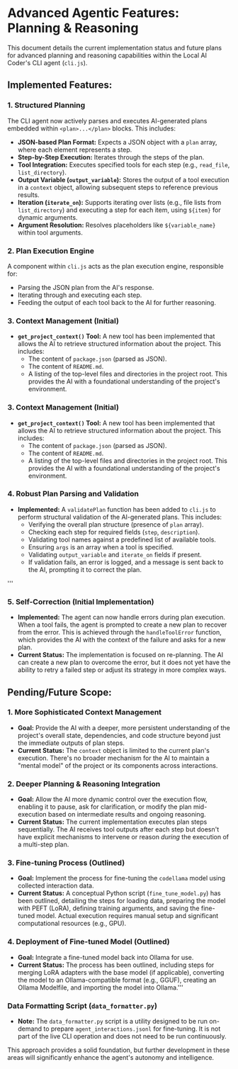 
# Advanced Agentic Features: Planning & Reasoning

This document details the current implementation status and future plans for advanced planning and reasoning capabilities within the Local AI Coder's CLI agent (`cli.js`).

## Implemented Features:

### 1. Structured Planning
The CLI agent now actively parses and executes AI-generated plans embedded within `<plan>...</plan>` blocks. This includes:
*   **JSON-based Plan Format:** Expects a JSON object with a `plan` array, where each element represents a step.
*   **Step-by-Step Execution:** Iterates through the steps of the plan.
*   **Tool Integration:** Executes specified tools for each step (e.g., `read_file`, `list_directory`).
*   **Output Variable (`output_variable`):** Stores the output of a tool execution in a `context` object, allowing subsequent steps to reference previous results.
*   **Iteration (`iterate_on`):** Supports iterating over lists (e.g., file lists from `list_directory`) and executing a step for each item, using `${item}` for dynamic arguments.
*   **Argument Resolution:** Resolves placeholders like `${variable_name}` within tool arguments.

### 2. Plan Execution Engine
A component within `cli.js` acts as the plan execution engine, responsible for:
*   Parsing the JSON plan from the AI's response.
*   Iterating through and executing each step.
*   Feeding the output of each tool back to the AI for further reasoning.

### 3. Context Management (Initial)
*   **`get_project_context()` Tool:** A new tool has been implemented that allows the AI to retrieve structured information about the project. This includes:
    *   The content of `package.json` (parsed as JSON).
    *   The content of `README.md`.
    *   A listing of the top-level files and directories in the project root.
    This provides the AI with a foundational understanding of the project's environment.

### 3. Context Management (Initial)
*   **`get_project_context()` Tool:** A new tool has been implemented that allows the AI to retrieve structured information about the project. This includes:
    *   The content of `package.json` (parsed as JSON).
    *   The content of `README.md`.
    *   A listing of the top-level files and directories in the project root.
    This provides the AI with a foundational understanding of the project's environment.

### 4. Robust Plan Parsing and Validation
*   **Implemented:** A `validatePlan` function has been added to `cli.js` to perform structural validation of the AI-generated plans. This includes:
    *   Verifying the overall plan structure (presence of `plan` array).
    *   Checking each step for required fields (`step`, `description`).
    *   Validating tool names against a predefined list of available tools.
    *   Ensuring `args` is an array when a tool is specified.
    *   Validating `output_variable` and `iterate_on` fields if present.
    *   If validation fails, an error is logged, and a message is sent back to the AI, prompting it to correct the plan.

'''
### 5. Self-Correction (Initial Implementation)
*   **Implemented:** The agent can now handle errors during plan execution. When a tool fails, the agent is prompted to create a new plan to recover from the error. This is achieved through the `handleToolError` function, which provides the AI with the context of the failure and asks for a new plan.
*   **Current Status:** The implementation is focused on re-planning. The AI can create a new plan to overcome the error, but it does not yet have the ability to retry a failed step or adjust its strategy in more complex ways.

## Pending/Future Scope:

### 1. More Sophisticated Context Management
*   **Goal:** Provide the AI with a deeper, more persistent understanding of the project's overall state, dependencies, and code structure beyond just the immediate outputs of plan steps.
*   **Current Status:** The `context` object is limited to the current plan's execution. There's no broader mechanism for the AI to maintain a "mental model" of the project or its components across interactions.

### 2. Deeper Planning & Reasoning Integration
*   **Goal:** Allow the AI more dynamic control over the execution flow, enabling it to pause, ask for clarification, or modify the plan mid-execution based on intermediate results and ongoing reasoning.
*   **Current Status:** The current implementation executes plan steps sequentially. The AI receives tool outputs after each step but doesn't have explicit mechanisms to intervene or reason *during* the execution of a multi-step plan.

### 3. Fine-tuning Process (Outlined)
*   **Goal:** Implement the process for fine-tuning the `codellama` model using collected interaction data.
*   **Current Status:** A conceptual Python script (`fine_tune_model.py`) has been outlined, detailing the steps for loading data, preparing the model with PEFT (LoRA), defining training arguments, and saving the fine-tuned model. Actual execution requires manual setup and significant computational resources (e.g., GPU).

### 4. Deployment of Fine-tuned Model (Outlined)
*   **Goal:** Integrate a fine-tuned model back into Ollama for use.
*   **Current Status:** The process has been outlined, including steps for merging LoRA adapters with the base model (if applicable), converting the model to an Ollama-compatible format (e.g., GGUF), creating an Ollama Modelfile, and importing the model into Ollama.'''

### Data Formatting Script (`data_formatter.py`)
*   **Note:** The `data_formatter.py` script is a utility designed to be run on-demand to prepare `agent_interactions.jsonl` for fine-tuning. It is not part of the live CLI operation and does not need to be run continuously.

This approach provides a solid foundation, but further development in these areas will significantly enhance the agent's autonomy and intelligence.
